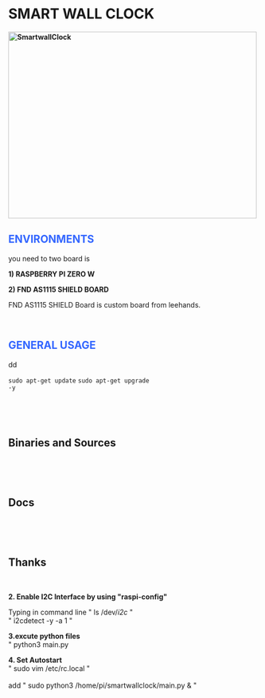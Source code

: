 <h1><strong>SMART WALL CLOCK</strong></h1>
<p><strong><img src="https://www.leehands.com/wp-content/uploads/2022/01/KakaoTalk_Photo_2022-01-26-12-36-17-1200x901.jpeg" alt="SmartwallClock" width="499" height="375" /></strong></p>
<h2><span style="color: #3366ff;">ENVIRONMENTS</span></h2>
<p>you need to two board is</p>
<p><strong>1) RASPBERRY PI ZERO W</strong></p>
<p><strong>2) FND AS1115 SHIELD BOARD</strong></p>
<p>FND AS1115 SHIELD Board is custom board from leehands.</p>
<p>&nbsp;</p>
<h2><span style="color: #3366ff;">GENERAL USAGE</span></h2>
<p>dd</p>

<code>sudo apt-get update</code>
<code>sudo apt-get upgrade -y</code>
<p>&nbsp;</p>
<p>&nbsp;</p>
<h2>Binaries and Sources</h2>
<p>&nbsp;</p>
<p>&nbsp;</p>
<h2 dir="auto">Docs</h2>
<p>&nbsp;</p>
<p>&nbsp;</p>
<h2 dir="auto">Thanks</h2>
<p>&nbsp;</p>


<b> 2. Enable I2C Interface by using "raspi-config" </b>

Typing in command line
  " ls /dev/*i2c* "<br>
  " i2cdetect -y -a 1 "<br>
   
<b> 3.excute python files  </b><br>
  " python3 main.py

<b> 4. Set Autostart </b><br>
  " sudo vim /etc/rc.local "<br>
  <br>
  add " sudo python3 /home/pi/smartwallclock/main.py & "<br>
